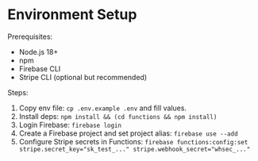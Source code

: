 # Environment Setup

Prerequisites:

- Node.js 18+
- npm
- Firebase CLI
- Stripe CLI (optional but recommended)

Steps:

1. Copy env file: `cp .env.example .env` and fill values.
2. Install deps: `npm install && (cd functions && npm install)`
3. Login Firebase: `firebase login`
4. Create a Firebase project and set project alias: `firebase use --add`
5. Configure Stripe secrets in Functions: `firebase functions:config:set stripe.secret_key="sk_test_..." stripe.webhook_secret="whsec_..."`
